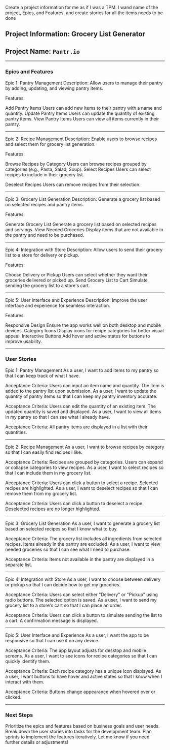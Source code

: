 Create a project information for me as if I was a TPM. I wand name of the project, Epics, and Features, and create stories for all the items needs to be done


## Project Information: Grocery List Generator
## Project Name: `Pantr.io`

---
### Epics and Features
Epic 1: Pantry Management
Description: Allow users to manage their pantry by adding, updating, and viewing pantry items.

Features:

Add Pantry Items
Users can add new items to their pantry with a name and quantity.
Update Pantry Items
Users can update the quantity of existing pantry items.
View Pantry Items
Users can view all items currently in their pantry.

---

Epic 2: Recipe Management
Description: Enable users to browse recipes and select them for grocery list generation.

Features:

Browse Recipes by Category
Users can browse recipes grouped by categories (e.g., Pasta, Salad, Soup).
Select Recipes
Users can select recipes to include in their grocery list.

Deselect Recipes
Users can remove recipes from their selection.

---

Epic 3: Grocery List Generation
Description: Generate a grocery list based on selected recipes and pantry items.

Features:

Generate Grocery List
Generate a grocery list based on selected recipes and servings.
View Needed Groceries
Display items that are not available in the pantry and need to be purchased.

---

Epic 4: Integration with Store
Description: Allow users to send their grocery list to a store for delivery or pickup.

Features:

Choose Delivery or Pickup
Users can select whether they want their groceries delivered or picked up.
Send Grocery List to Cart
Simulate sending the grocery list to a store's cart.

---

Epic 5: User Interface and Experience
Description: Improve the user interface and experience for seamless interaction.

Features:

Responsive Design
Ensure the app works well on both desktop and mobile devices.
Category Icons
Display icons for recipe categories for better visual appeal.
Interactive Buttons
Add hover and active states for buttons to improve usability.

----

### User Stories

Epic 1: Pantry Management
As a user, I want to add items to my pantry so that I can keep track of what I have.

Acceptance Criteria:
Users can input an item name and quantity.
The item is added to the pantry list upon submission.
As a user, I want to update the quantity of pantry items so that I can keep my pantry inventory accurate.

Acceptance Criteria:
Users can edit the quantity of an existing item.
The updated quantity is saved and displayed.
As a user, I want to view all items in my pantry so that I can see what I already have.

Acceptance Criteria:
All pantry items are displayed in a list with their quantities.

----

Epic 2: Recipe Management
As a user, I want to browse recipes by category so that I can easily find recipes I like.

Acceptance Criteria:
Recipes are grouped by categories.
Users can expand or collapse categories to view recipes.
As a user, I want to select recipes so that I can include them in my grocery list.

Acceptance Criteria:
Users can click a button to select a recipe.
Selected recipes are highlighted.
As a user, I want to deselect recipes so that I can remove them from my grocery list.

Acceptance Criteria:
Users can click a button to deselect a recipe.
Deselected recipes are no longer highlighted.

----

Epic 3: Grocery List Generation
As a user, I want to generate a grocery list based on selected recipes so that I know what to buy.

Acceptance Criteria:
The grocery list includes all ingredients from selected recipes.
Items already in the pantry are excluded.
As a user, I want to view needed groceries so that I can see what I need to purchase.

Acceptance Criteria:
Items not available in the pantry are displayed in a separate list.

----

Epic 4: Integration with Store
As a user, I want to choose between delivery or pickup so that I can decide how to get my groceries.

Acceptance Criteria:
Users can select either "Delivery" or "Pickup" using radio buttons.
The selected option is saved.
As a user, I want to send my grocery list to a store's cart so that I can place an order.

Acceptance Criteria:
Users can click a button to simulate sending the list to a cart.
A confirmation message is displayed.

----

Epic 5: User Interface and Experience
As a user, I want the app to be responsive so that I can use it on any device.

Acceptance Criteria:
The app layout adjusts for desktop and mobile screens.
As a user, I want to see icons for recipe categories so that I can quickly identify them.

Acceptance Criteria:
Each recipe category has a unique icon displayed.
As a user, I want buttons to have hover and active states so that I know when I interact with them.

Acceptance Criteria:
Buttons change appearance when hovered over or clicked.

----
### Next Steps
Prioritize the epics and features based on business goals and user needs.
Break down the user stories into tasks for the development team.
Plan sprints to implement the features iteratively.
Let me know if you need further details or adjustments!